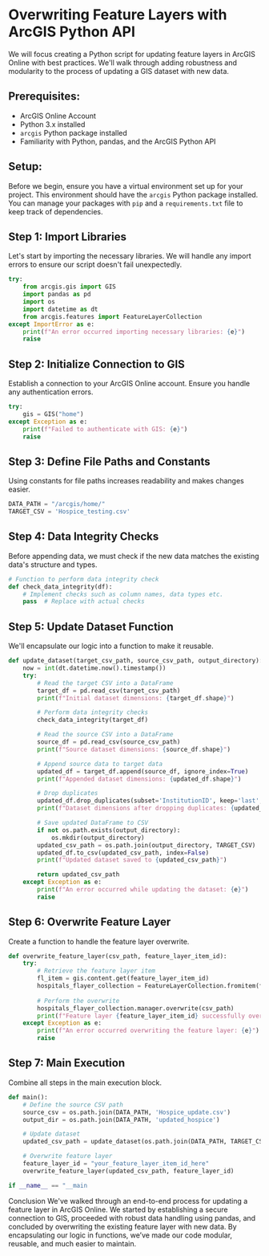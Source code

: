 # Overwriting Feature Layers with ArcGIS Python API
We will focus creating a Python script for updating feature layers in ArcGIS Online with best practices. We'll walk through adding robustness and modularity to the process of updating a GIS dataset with new data.

## Prerequisites:
- ArcGIS Online Account
- Python 3.x installed
- `arcgis` Python package installed
- Familiarity with Python, pandas, and the ArcGIS Python API

## Setup:
Before we begin, ensure you have a virtual environment set up for your project. This environment should have the `arcgis` Python package installed. You can manage your packages with `pip` and a `requirements.txt` file to keep track of dependencies.

## Step 1: Import Libraries
Let's start by importing the necessary libraries. We will handle any import errors to ensure our script doesn't fail unexpectedly.

```python
try:
    from arcgis.gis import GIS
    import pandas as pd
    import os
    import datetime as dt
    from arcgis.features import FeatureLayerCollection
except ImportError as e:
    print(f"An error occurred importing necessary libraries: {e}")
    raise
```

## Step 2: Initialize Connection to GIS
Establish a connection to your ArcGIS Online account. Ensure you handle any authentication errors.

```python
try:
    gis = GIS("home")
except Exception as e:
    print(f"Failed to authenticate with GIS: {e}")
    raise
```

## Step 3: Define File Paths and Constants
Using constants for file paths increases readability and makes changes easier.

```python
DATA_PATH = "/arcgis/home/"
TARGET_CSV = 'Hospice_testing.csv'
```

## Step 4: Data Integrity Checks
Before appending data, we must check if the new data matches the existing data's structure and types.

```python
# Function to perform data integrity check
def check_data_integrity(df):
    # Implement checks such as column names, data types etc.
    pass  # Replace with actual checks
```

## Step 5: Update Dataset Function
We'll encapsulate our logic into a function to make it reusable.

```python
def update_dataset(target_csv_path, source_csv_path, output_directory):
    now = int(dt.datetime.now().timestamp())
    try:
        # Read the target CSV into a DataFrame
        target_df = pd.read_csv(target_csv_path)
        print(f"Initial dataset dimensions: {target_df.shape}")

        # Perform data integrity checks
        check_data_integrity(target_df)

        # Read the source CSV into a DataFrame
        source_df = pd.read_csv(source_csv_path)
        print(f"Source dataset dimensions: {source_df.shape}")

        # Append source data to target data
        updated_df = target_df.append(source_df, ignore_index=True)
        print(f"Appended dataset dimensions: {updated_df.shape}")

        # Drop duplicates
        updated_df.drop_duplicates(subset='InstitutionID', keep='last', inplace=True)
        print(f"Dataset dimensions after dropping duplicates: {updated_df.shape}")

        # Save updated DataFrame to CSV
        if not os.path.exists(output_directory):
            os.mkdir(output_directory)
        updated_csv_path = os.path.join(output_directory, TARGET_CSV)
        updated_df.to_csv(updated_csv_path, index=False)
        print(f"Updated dataset saved to {updated_csv_path}")

        return updated_csv_path
    except Exception as e:
        print(f"An error occurred while updating the dataset: {e}")
        raise
```

## Step 6: Overwrite Feature Layer
Create a function to handle the feature layer overwrite.

```python
def overwrite_feature_layer(csv_path, feature_layer_item_id):
    try:
        # Retrieve the feature layer item
        fl_item = gis.content.get(feature_layer_item_id)
        hospitals_flayer_collection = FeatureLayerCollection.fromitem(fl_item)
        
        # Perform the overwrite
        hospitals_flayer_collection.manager.overwrite(csv_path)
        print(f"Feature layer {feature_layer_item_id} successfully overwritten.")
    except Exception as e:
        print(f"An error occurred overwriting the feature layer: {e}")
        raise
```

## Step 7: Main Execution
Combine all steps in the main execution block.

```python
def main():
    # Define the source CSV path
    source_csv = os.path.join(DATA_PATH, 'Hospice_update.csv')
    output_dir = os.path.join(DATA_PATH, 'updated_hospice')

    # Update dataset
    updated_csv_path = update_dataset(os.path.join(DATA_PATH, TARGET_CSV), source_csv, output_dir)

    # Overwrite feature layer
    feature_layer_id = "your_feature_layer_item_id_here"
    overwrite_feature_layer(updated_csv_path, feature_layer_id)

if __name__ == "__main
```

Conclusion
We've walked through an end-to-end process for updating a feature layer in ArcGIS Online. We started by establishing a secure connection to GIS, proceeded with robust data handling using pandas, and concluded by overwriting the existing feature layer with new data. By encapsulating our logic in functions, we’ve made our code modular, reusable, and much easier to maintain.
